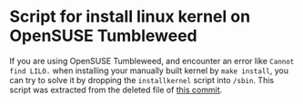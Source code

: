 # Script for install linux kernel on OpenSUSE Tumbleweed

If you are using OpenSUSE Tumbleweed, and encounter an error like `Cannot find LILO.` when installing your manually built kernel by `make install`, you can try to solve it by dropping the `installkernel` script into `/sbin`. This script was extracted from the deleted file of [this commit](https://raw.githubusercontent.com/openSUSE/dracut/e5fc2048dc7c6db9bb4f916bf88db7425b923ce4/suse/dracut-installkernel).
